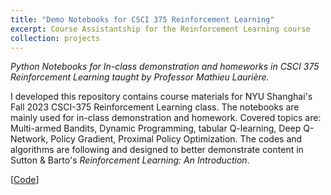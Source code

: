 ```yaml
---
title: "Demo Notebooks for CSCI 375 Reinforcement Learning"
excerpt: Course Assistantship for the Reinforcement Learning course
collection: projects
---
```


*Python Notebooks for In-class demonstration and homeworks in CSCI 375 Reinforcement Learning taught by Professor Mathieu Laurière.*

I developed this repository contains course materials for NYU Shanghai's Fall 2023 CSCI-375 Reinforcement Learning class. The notebooks are mainly used for in-class demonstration and homework. Covered topics are: Multi-armed Bandits, Dynamic Programming, tabular Q-learning, Deep Q-Network, Policy Gradient, Proximal Policy Optimization. The codes and algorithms are following and designed to better demonstrate content in Sutton & Barto's *Reinforcement Learning: An Introduction*.

[[Code](https://github.com/BaleChen/RL-course-material)] 